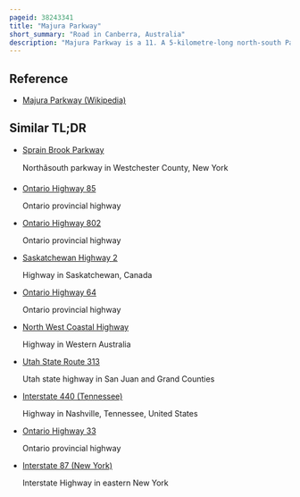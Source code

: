 ```yaml
---
pageid: 38243341
title: "Majura Parkway"
short_summary: "Road in Canberra, Australia"
description: "Majura Parkway is a 11. A 5-kilometre-long north-south Parkway in majura District of the australian Capital Territory. It links the federal Highway and Horse Park Drive at the Edge of the Gungahlin District to the Monaro Highway in Fyshwick."
---
```


## Reference

- [Majura Parkway (Wikipedia)](https://en.wikipedia.org/?curid=38243341)

## Similar TL;DR

- [Sprain Brook Parkway](/tldr/en/sprain-brook-parkway)

  Northâsouth parkway in Westchester County, New York

- [Ontario Highway 85](/tldr/en/ontario-highway-85)

  Ontario provincial highway

- [Ontario Highway 802](/tldr/en/ontario-highway-802)

  Ontario provincial highway

- [Saskatchewan Highway 2](/tldr/en/saskatchewan-highway-2)

  Highway in Saskatchewan, Canada

- [Ontario Highway 64](/tldr/en/ontario-highway-64)

  Ontario provincial highway

- [North West Coastal Highway](/tldr/en/north-west-coastal-highway)

  Highway in Western Australia

- [Utah State Route 313](/tldr/en/utah-state-route-313)

  Utah state highway in San Juan and Grand Counties

- [Interstate 440 (Tennessee)](/tldr/en/interstate-440-tennessee)

  Highway in Nashville, Tennessee, United States

- [Ontario Highway 33](/tldr/en/ontario-highway-33)

  Ontario provincial highway

- [Interstate 87 (New York)](/tldr/en/interstate-87-new-york)

  Interstate Highway in eastern New York
